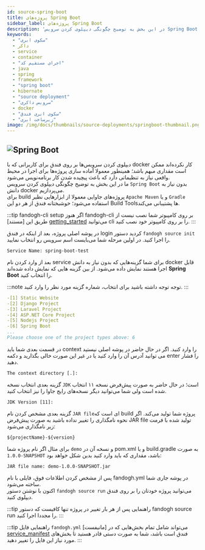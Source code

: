 ```yaml
---
id: source-spring-boot
title: پروژه‌های Spring Boot
sidebar_label: پروژه‌های Spring Boot 
description: 'در این بخش به توضیح چگونگی دیپلوی کردن سرویس Spring Boot بدون نیاز به دانش docker می‌پردازیم.'
keywords:
  - "سکوی ابری"
  - داکر
  - service
  - container
  - "اجرای مستقیم کد"
  - java
  - spring
  - framework
  - "spring boot"
  - hibernate
  - "source deployment"
  - "سرویس داکری"
  - docker
  - "سکوی ابری فندق"
  - "زیرساخت ابری"
image: /img/docs/thumbnails/source-deployments/springboot-thumbnail.png
---
```


## ![Spring Boot](/img/docs/spring-boot-banner.svg "Spring Boot")

دیپلوی کردن سرویس‌ها بر روی فندق برای کاربرانی که با docker کار نکرده‌اند ممکن است مقداری مبهم باشد؛ همینطور معمولا آماده سازی پروژه‌ها برای اجرا در محیط واقعی نیاز به تنظیماتی دارد که باعث پیچیده شدن کار برنامه‌نویس می‌شود.<br/>
ما در این بخش به توضیح چگونگی دیپلوی کردن سرویس `Spring Boot` بدون نیاز به دانش docker می‌پردازیم.<br/>
برای build پروژه‌های جاوایی معمولا از ابزار‌هایی نظیر `Apache Maven` و یا `Gradle` استفاده می‌شود؛ خوشبختانه فندق از هر دو این Build Toolsها پشتیبانی می‌کند. 
  
:::tip fandogh-cli setup
اگر هنوز fandogh-cli بر روی کامپیوتر شما نصب نیست از طریق این [مستند] [getting_started] می‌توانید cli را بر روی کامپیوتر خود نصب کنید.
:::
  
در پوشه اصلی پروژه، بعد از اینکه در فندق login کردید دستور `fandogh source init‍‍` را اجرا کنید. در اولین مرحله شما می‌بایست اسم سرویس رو انتخاب نمایید.

```
Service Name: spring-boot-test  
```    
  
 بعد از وارد کردن نام service  برای شما گزینه‌هایی که بدون نیاز به دانش docker قابل اجرا هستند نمایش داده می‌شود. از بین گزینه هایی که نمایش داده شده‌اند **Spring Boot** را انتخاب کنید.  
  
:::note توجه
توجه داشته باشید  برای انتخاب، شماره گزینه مورد نظر را وارد کنید.
:::
  
```yaml
-[1] Static Website
-[2] Django Project
-[3] Laravel Project
-[4] ASP.NET Core Project
-[5] Nodejs Project
-[6] Spring Boot
...
Please choose one of the project types above: 6
```  

در قسمت بعدی شما باید context را وارد کنید. اگر در حال حاضر در پوشه اصلی نیستید می توانید آدرس آن را وارد کنید یا در غیر این صورت خالی بگذارید و دکمه enter را فشار دهید.
  
```  
The context directory [.]:  
```  
  
گزینه بعدی انتخاب نسخه `JDK` است؛ در حال حاضر به صورت پیش‌فرض نسخه ۱۱ انتخاب شده است ولی شما می‌توانید دیگر نسخه‌های رایج جاوا را نیز انتخاب کنید.
  
```  
JDK Version [11]:
```  
  
 گزینه بعدی مشخص کردن نام ‍‍`JAR file`ای است که build پروژه شما تولید می‌کند. اگر نحوه نامگذاری را تغییر نداده باشید به صورت پیش‌فرض JAR file تولید شده با فرمت زیر نامگذاری می‌شود:
 
```
${projectName}-${version}
```


برای مثال اگر نام پروژه شما `demo` و نسخه آن در pom.xml و یا build.gradle به صورت `1.0.0-SNAPSHOT` باشد، مقداری که باید وارد کنید بدین شکل خواهد بود:

```
JAR file name: demo-1.0.0-SNAPSHOT.jar
```
 
پس از مشخص کردن اطلاعات فوق، فایلی با نام fandogh.yml در پوشه جاری شما ساخته می‌شود.   
اکنون با نوشتن دستور `fandogh source run` می‌توانید پروژه خودتان را بر روی فندق دیپلوی کنید.  
  
:::tip راهنمایی
پس از هر بار تغییر در پروژه تنها کافیست که دستور fandogh source run را مجددا اجرا کنید.
:::

:::tip راهنمایی
فایل `fandogh.yml` می‌تواند شامل تمام بخش‌هایی که در [مانیفست] [service_manifest] فندق است باشد، شما به صورت دستی قادر هستید تا بخش‌های مورد نیاز این فایل را تغییر دهید.
:::

[getting_started]: /docs/preface/getting-started
[service_manifest]: /docs/services/service-manifest

